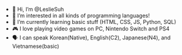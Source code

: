 - 👋 Hi, I’m @LeslieSuh
- 👀 I’m interested in all kinds of programming languages!
- 🌱 I’m currently learning basic stuff (HTML, CSS, JS, Python, SQL)
- 🎮 I love playing video games on PC, Nintendo Switch and PS4
- 🗣️ I can speak Korean(Native), English(C2), Japanese(N4), and Vietnamese(basic)
